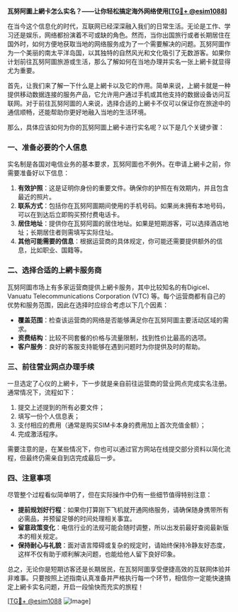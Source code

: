 **瓦努阿圖上網卡怎么实名？——让你轻松搞定海外网络使用[[TG💪+ @esim1088](https://t.me/s/esim1088)]**

在当今这个信息化的时代，互联网已经深深融入我们的日常生活。无论是工作、学习还是娱乐，网络都扮演着不可或缺的角色。然而，当你出国旅行或者长期居住在国外时，如何方便地获取当地的网络服务成为了一个需要解决的问题。瓦努阿圖作为一个美丽的南太平洋岛国，以其独特的自然风光和文化吸引了无数游客。如果你计划前往瓦努阿圖旅游或生活，那么了解如何在当地办理并实名一张上網卡就显得尤为重要。

首先，让我们来了解一下什么是上網卡以及它的作用。简单来说，上網卡就是一种提供移动数据连接的服务产品，它允许用户通过手机或其他支持的数据设备访问互联网。对于前往瓦努阿圖的人来说，选择合适的上網卡不仅可以保证你在旅途中的通信顺畅，还能帮助你更好地融入当地的生活环境。

那么，具体应该如何为你的瓦努阿圖上網卡进行实名呢？以下是几个关键步骤：

### 一、准备必要的个人信息

实名制是各国对电信业务的基本要求，瓦努阿圖也不例外。在申请上網卡之前，你需要准备好以下信息：

1. **有效护照**：这是证明你身份的重要文件。确保你的护照在有效期内，并且包含最近的照片。
2. **联系方式**：包括你在瓦努阿圖期间使用的手机号码。如果尚未拥有本地号码，可以在到达后立即购买预付费电话卡。
3. **居住地址**：提供你在瓦努阿圖的居住地址。如果是短期游客，可以选择酒店地址；长期居住者则需填写实际住址。
4. **其他可能需要的信息**：根据运营商的具体规定，你可能还需要提供额外的信息，比如职业、国籍等。

### 二、选择合适的上網卡服务商

瓦努阿圖市场上有多家运营商提供上網卡服务，其中比较知名的有Digicel、Vanuatu Telecommunications Corporation (VTC) 等。每个运营商都有自己的优势和服务范围，因此在选择时应综合考虑以下几个因素：

- **覆盖范围**：检查该运营商的网络是否能够满足你在瓦努阿圖主要活动区域的需求。
- **资费结构**：比较不同套餐的价格与流量限制，找到性价比最高的选项。
- **客户服务**：良好的客服支持能够在遇到问题时为你提供及时的帮助。

### 三、前往营业网点办理手续

一旦选定了心仪的上網卡，下一步就是亲自前往运营商的营业网点完成实名注册。通常情况下，流程如下：

1. 提交上述提到的所有必要文件；
2. 填写一份个人信息表；
3. 支付相应的费用（通常是购买SIM卡本身的费用加上首次充值金额）；
4. 完成激活程序。

需要注意的是，在某些情况下，你也可以通过官方网站在线提交部分资料以简化流程，但最终仍需亲自到店完成最后一步。

### 四、注意事项

尽管整个过程看似简单明了，但在实际操作中仍有一些细节值得特别注意：

- **提前规划好行程**：如果你打算刚下飞机就开通网络服务，请确保随身携带所有必需品，并预留足够的时间处理相关事宜。
- **留意政策变化**：电信行业的法规可能会随时调整，所以出发前最好查阅最新版本的相关规定。
- **保持耐心与礼貌**：面对语言障碍或复杂的规定时，请始终保持冷静友好态度，这样不仅有助于顺利解决问题，也能给他人留下良好印象。

总之，无论你是短期访客还是长期居民，在瓦努阿圖享受便捷高效的互联网体验并非难事。只要按照上述指南认真准备并严格执行每一个环节，相信你一定能快速搞定上網卡实名问题，开启一段愉快而充实的旅程！

[[TG💪+ @esim1088](https://t.me/s/esim1088) ![Image](https://i.postimg.cc/4NQfJmqS/Snipaste-2025-05-13-00-14-12.png)]